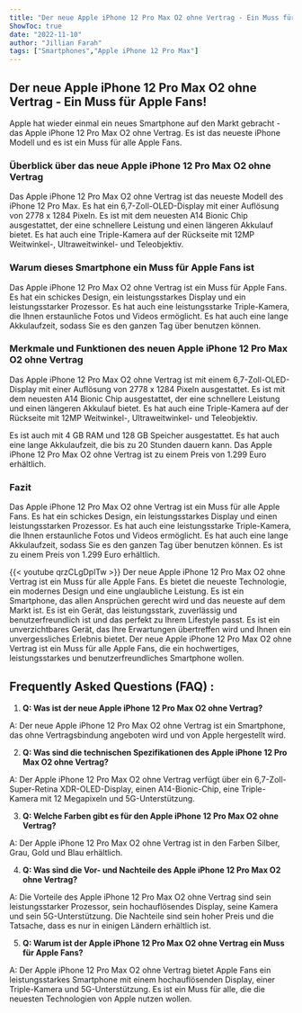 ```yaml
---
title: "Der neue Apple iPhone 12 Pro Max O2 ohne Vertrag - Ein Muss für Apple Fans!"
ShowToc: true 
date: "2022-11-10"
author: "Jillian Farah" 
tags: ["Smartphones","Apple iPhone 12 Pro Max"]
---
```

## Der neue Apple iPhone 12 Pro Max O2 ohne Vertrag - Ein Muss für Apple Fans!

Apple hat wieder einmal ein neues Smartphone auf den Markt gebracht - das Apple iPhone 12 Pro Max O2 ohne Vertrag. Es ist das neueste iPhone Modell und es ist ein Muss für alle Apple Fans.

### Überblick über das neue Apple iPhone 12 Pro Max O2 ohne Vertrag

Das Apple iPhone 12 Pro Max O2 ohne Vertrag ist das neueste Modell des iPhone 12 Pro Max. Es hat ein 6,7-Zoll-OLED-Display mit einer Auflösung von 2778 x 1284 Pixeln. Es ist mit dem neuesten A14 Bionic Chip ausgestattet, der eine schnellere Leistung und einen längeren Akkulauf bietet. Es hat auch eine Triple-Kamera auf der Rückseite mit 12MP Weitwinkel-, Ultraweitwinkel- und Teleobjektiv.

### Warum dieses Smartphone ein Muss für Apple Fans ist

Das Apple iPhone 12 Pro Max O2 ohne Vertrag ist ein Muss für Apple Fans. Es hat ein schickes Design, ein leistungsstarkes Display und ein leistungsstarker Prozessor. Es hat auch eine leistungsstarke Triple-Kamera, die Ihnen erstaunliche Fotos und Videos ermöglicht. Es hat auch eine lange Akkulaufzeit, sodass Sie es den ganzen Tag über benutzen können.

### Merkmale und Funktionen des neuen Apple iPhone 12 Pro Max O2 ohne Vertrag

Das Apple iPhone 12 Pro Max O2 ohne Vertrag ist mit einem 6,7-Zoll-OLED-Display mit einer Auflösung von 2778 x 1284 Pixeln ausgestattet. Es ist mit dem neuesten A14 Bionic Chip ausgestattet, der eine schnellere Leistung und einen längeren Akkulauf bietet. Es hat auch eine Triple-Kamera auf der Rückseite mit 12MP Weitwinkel-, Ultraweitwinkel- und Teleobjektiv.

Es ist auch mit 4 GB RAM und 128 GB Speicher ausgestattet. Es hat auch eine lange Akkulaufzeit, die bis zu 20 Stunden dauern kann. Das Apple iPhone 12 Pro Max O2 ohne Vertrag ist zu einem Preis von 1.299 Euro erhältlich.

### Fazit

Das Apple iPhone 12 Pro Max O2 ohne Vertrag ist ein Muss für alle Apple Fans. Es hat ein schickes Design, ein leistungsstarkes Display und einen leistungsstarken Prozessor. Es hat auch eine leistungsstarke Triple-Kamera, die Ihnen erstaunliche Fotos und Videos ermöglicht. Es hat auch eine lange Akkulaufzeit, sodass Sie es den ganzen Tag über benutzen können. Es ist zu einem Preis von 1.299 Euro erhältlich.

{{< youtube qrzCLgDplTw >}} 
Der neue Apple iPhone 12 Pro Max O2 ohne Vertrag ist ein Muss für alle Apple Fans. Es bietet die neueste Technologie, ein modernes Design und eine unglaubliche Leistung. Es ist ein Smartphone, das allen Ansprüchen gerecht wird und das neueste auf dem Markt ist. Es ist ein Gerät, das leistungsstark, zuverlässig und benutzerfreundlich ist und das perfekt zu Ihrem Lifestyle passt. Es ist ein unverzichtbares Gerät, das Ihre Erwartungen übertreffen wird und Ihnen ein unvergessliches Erlebnis bietet. Der neue Apple iPhone 12 Pro Max O2 ohne Vertrag ist ein Muss für alle Apple Fans, die ein hochwertiges, leistungsstarkes und benutzerfreundliches Smartphone wollen.

## Frequently Asked Questions (FAQ) :
1. **Q: Was ist der neue Apple iPhone 12 Pro Max O2 ohne Vertrag?** 

A: Der neue Apple iPhone 12 Pro Max O2 ohne Vertrag ist ein Smartphone, das ohne Vertragsbindung angeboten wird und von Apple hergestellt wird.

2. **Q: Was sind die technischen Spezifikationen des Apple iPhone 12 Pro Max O2 ohne Vertrag?**

A: Der Apple iPhone 12 Pro Max O2 ohne Vertrag verfügt über ein 6,7-Zoll-Super-Retina XDR-OLED-Display, einen A14-Bionic-Chip, eine Triple-Kamera mit 12 Megapixeln und 5G-Unterstützung.

3. **Q: Welche Farben gibt es für den Apple iPhone 12 Pro Max O2 ohne Vertrag?**

A: Der Apple iPhone 12 Pro Max O2 ohne Vertrag ist in den Farben Silber, Grau, Gold und Blau erhältlich.

4. **Q: Was sind die Vor- und Nachteile des Apple iPhone 12 Pro Max O2 ohne Vertrag?**

A: Die Vorteile des Apple iPhone 12 Pro Max O2 ohne Vertrag sind sein leistungsstarker Prozessor, sein hochauflösendes Display, seine Kamera und sein 5G-Unterstützung. Die Nachteile sind sein hoher Preis und die Tatsache, dass es nur in einigen Ländern erhältlich ist.

5. **Q: Warum ist der Apple iPhone 12 Pro Max O2 ohne Vertrag ein Muss für Apple Fans?**

A: Der Apple iPhone 12 Pro Max O2 ohne Vertrag bietet Apple Fans ein leistungsstarkes Smartphone mit einem hochauflösenden Display, einer Triple-Kamera und 5G-Unterstützung. Es ist ein Muss für alle, die die neuesten Technologien von Apple nutzen wollen.


